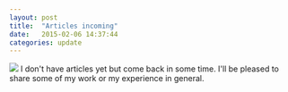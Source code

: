 ```yaml
---
layout: post
title:  "Articles incoming"
date:   2015-02-06 14:37:44
categories: update
---
```

<img src="{{ site.baseurl }}/images/pic03.jpg">
I don't have articles yet but come back in some time. I'll be pleased to share some of my work or my experience in general.
